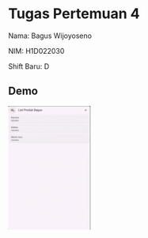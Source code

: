 # Tugas Pertemuan 4

Nama: Bagus Wijoyoseno

NIM: H1D022030

Shift Baru: D

## Demo
<img src='https://github.com/bagusws17/LabMobile4_BagusWijoyoseno_D/blob/main/preview.gif'  height="250">
